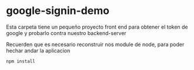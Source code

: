 # google-signin-demo

Esta carpeta tiene un pequeño proyecto front end para obtener el token de google y probarlo
contra nuestro backend-server

Recuerden que es necesario reconstruir nos module de node, para poder hechar andar la 
aplicacion

``````
npm install

`````````